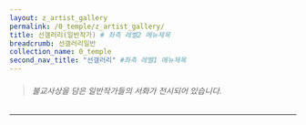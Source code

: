 ```yaml
---
layout: z_artist_gallery
permalink: /0_temple/z_artist_gallery/
title: 선갤러리(일반작가) # 좌측 레벨2 메뉴제목
breadcrumb: 선갤러리일반
collection_name: 0_temple
second_nav_title: "선갤러리" #좌측 레벨1 메뉴제목
---
```



> ###### *불교사상을 담은 일반작가들의 서화가 전시되어 있습니다.*

---

<!-- **일반작가** -->
<!-- ||||||||||
|:-:|:-:|:-:|:-:|:-:|:-:|:-:|:-:|:-:|
|강암송성용|근제노영|김옥균|라오|미산허영구|미산황용하|백의관음|산민이용|석전황욱|
|성하유석영|소공|송전|어세창|여초김응현|유경희|은봉|의암김정호|이서령|
|이은혁|이철규|일중김충현|조범재|창암이삼만|추사김정희|판화가이철수|해강김규진|기현용상방|
|동헌|||||||||
|||||||||| -->

<!--  1. 스님 사진 (또는 초상화) 2. 스님 소개 3. 선갤러리 서화 사진 4. 서화 설명 ....아래 페이지와 같이 구성되면 어떨까? 합니다. -->
